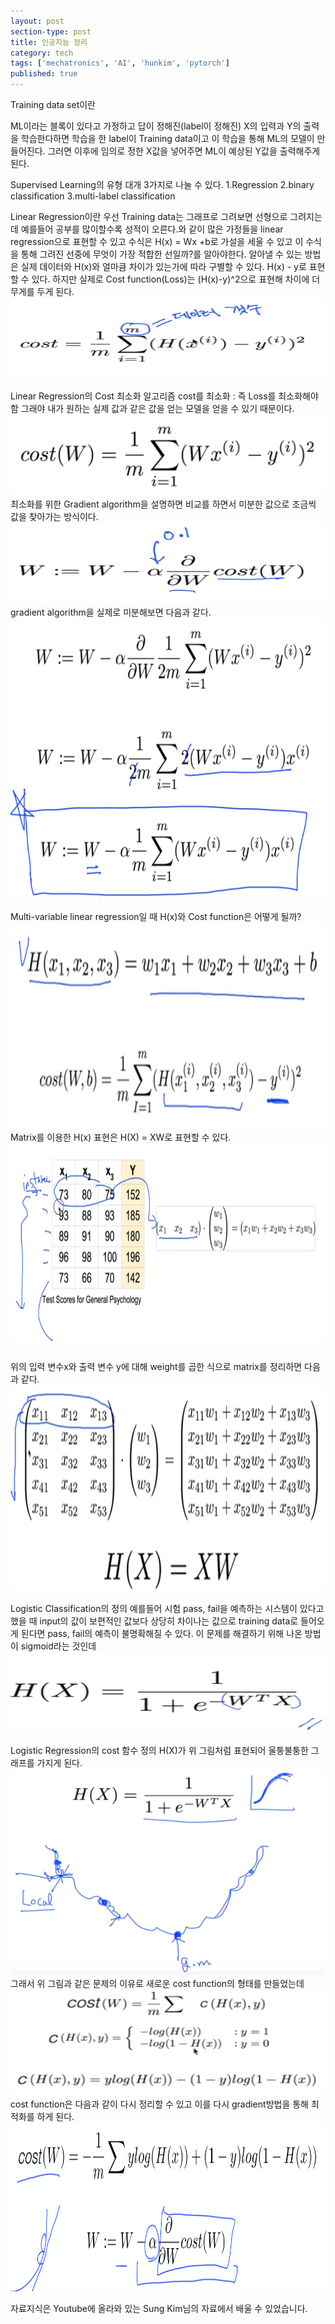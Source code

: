 ```yaml
---
layout: post
section-type: post
title: 인공지능 정리
category: tech
tags: ['mechatronics', 'AI', 'hunkim', 'pytorch']
published: true
---
```

Training data set이란

ML이라는 블록이 있다고 가정하고 답이 정해진(label이 정해진) X의 입력과 Y의 출력을 학습한다하면 학습을 한 label이 Training data이고 이 학습을 통해 ML의 모델이 만들어진다. 그러면 이후에 임의로 정한 X값을 넣어주면 ML이 예상된 Y값을 출력해주게 된다.

Supervised Learning의 유형 대개 3가지로 나눌 수 있다.
1.Regression
2.binary classification
3.multi-label classification

Linear Regression이란
우선 Training data는 그래프로 그려보면 선형으로 그려지는데
예를들어 공부를 많이할수록 성적이 오른다.와 같이 많은 가정들을 linear regression으로 표현할 수 있고
수식은 H(x) = Wx +b로 가설을 세울 수 있고 이 수식을 통해 그려진 선중에 무엇이 가장 적합한 선일까?를 알아야한다.
알아낼 수 있는 방법은 실제 데이터와 H(x)와 얼마큼 차이가 있는가에 따라 구별할 수 있다.
H(x) - y로 표현할 수 있다. 하지만 실제로 Cost function(Loss)는 (H(x)-y)^2으로 표현해 차이에 더 무게를 두게 된다.
<img src="/img/mechatronics/cost_function.png" alt="" width="600" height="130">

Linear Regression의 Cost 최소화 알고리즘
cost를 최소화 : 즉 Loss를 최소화해야함 그래야 내가 원하는 실제 값과 같은 값을 얻는 모델을 얻을 수 있기 때문이다.
<img src = "/img/mechatronics/cost_function2.png" alt="" width="600" height="130">
최소화를 위한 Gradient algorithm을 설명하면
비교를 하면서 미분한 값으로 조금씩 값을 찾아가는 방식이다.
<img src = "/img/mechatronics/formal_definition.png" alt="" width="600" height="130">
gradient algorithm을 실제로 미분해보면 다음과 같다.
<img src = "/img/mechatronics/formal_definition2.png" alt="" width="600" height="450">

Multi-variable linear regression일 때
H(x)와 Cost function은 어떻게 될까?
<img src = "/img/mechatronics/multi_regression.png" alt="" width="600" height="330">
Matrix를 이용한 H(x) 표현은
H(X) = XW로 표현할 수 있다.
<img src = "/img/mechatronics/matrix.png" alt = "" width="600" height="330">

위의 입력 변수x와 출력 변수 y에 대해 weight를 곱한 식으로 matrix를 정리하면 다음과 같다.
<img src = "/img/mechatronics/matrix2.png" alt = "" width="600" height="330">

Logistic Classification의 정의
예를들어 시험 pass, fail을 예측하는 시스템이 있다고 했을 때 input의 값이 보편적인 값보다 상당히 차이나는 값으로 training data로 들어오게 된다면 pass, fail의 예측이 불명확해질 수 있다. 이 문제를 해결하기 위해 나온 방법이 sigmoid라는 것인데
<img src = "/img/mechatronics/logistic_hypothesis.png" alt="" width="600" height="130">

Logistic Regression의 cost 함수 정의
H(X)가 위 그림처럼 표현되어 울퉁불퉁한 그래프를 가지게 된다.
<img src = "/img/mechatronics/logistic_hypothesis2.png" alt = "" width="600" height="330">
그래서 위 그림과 같은 문제의 이유로 새로운 cost function의 형태를 만들었는데
<img src = "/img/mechatronics/logistic_cost_function.png" alt = "" width="600" height="170">
cost function은 다음과 같이 다시 정리할 수 있고 이를 다시 gradient방법을 통해 최적화를 하게 된다.
<img src = "/img/mechatronics/logistic_cost_function2.png" alt = "" width="600" height="270">


자료지식은 Youtube에 올라와 있는 Sung Kim님의 자료에서 배울 수 있었습니다.